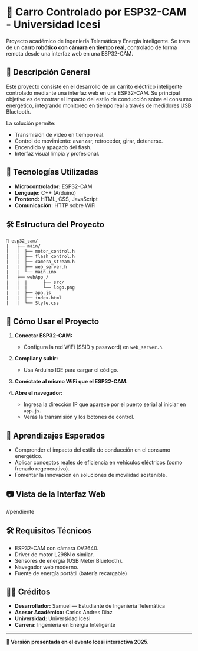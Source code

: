 
# 🤖 Carro Controlado por ESP32-CAM - Universidad Icesi

Proyecto académico de Ingeniería Telemática y Energía Inteligente. Se trata de un **carro robótico con cámara en tiempo real**, controlado de forma remota desde una interfaz web en una ESP32-CAM.

## 📸 Descripción General

Este proyecto consiste en el desarrollo de un carrito eléctrico inteligente controlado mediante una interfaz web en una ESP32-CAM. Su principal objetivo es demostrar el impacto del estilo de conducción sobre el consumo energético, integrando monitoreo en tiempo real a través de medidores USB Bluetooth.

La solución permite:

- Transmisión de video en tiempo real.
- Control de movimiento: avanzar, retroceder, girar, detenerse.
- Encendido y apagado del flash.
- Interfaz visual limpia y profesional.

## 🧠 Tecnologías Utilizadas

- **Microcontrolador:** ESP32-CAM
- **Lenguaje:** C++ (Arduino)
- **Frontend:** HTML, CSS, JavaScript 
- **Comunicación:** HTTP sobre WiFi


## 🛠️ Estructura del Proyecto

```
📁 esp32_cam/
|   ├── main/
|   |  ├── motor_control.h
|   |  ├── flash_control.h
|   |  ├── camera_stream.h
|   |  ├── web_server.h  
|   |  └── main.ino   
|   ├── webApp / 
|   |  |      ├── src/
|   |  |      └── logo.png
|   |  ├── app.js
|   |  ├── index.html
|   |  └── Style.css

```

## 🚀 Cómo Usar el Proyecto

1. **Conectar ESP32-CAM:**
   - Configura la red WiFi (SSID y password) en `web_server.h`.

2. **Compilar y subir:**
   - Usa Arduino IDE para cargar el código.

3. **Conéctate al mismo WiFi que el ESP32-CAM.**

4. **Abre el navegador:**
   - Ingresa la dirección IP que aparece por el puerto serial al iniciar en `app.js`.
   - Verás la transmisión y los botones de control.

## 🧠 Aprendizajes Esperados
   - Comprender el impacto del estilo de conducción en el consumo energético.
   - Aplicar conceptos reales de eficiencia en vehículos eléctricos (como frenado regenerativo).
   - Fomentar la innovación en soluciones de movilidad sostenible.

## 📷 Vista de la Interfaz Web

//pendiente

## 🛠️ Requisitos Técnicos
   - ESP32-CAM con cámara OV2640.
   - Driver de motor L298N o similar.
   - Sensores de energía (USB Meter Bluetooth).
   - Navegador web moderno.
   - Fuente de energía portátil (batería recargable)

## 👨‍🔬 Créditos

- **Desarrollador:** Samuel — Estudiante de Ingeniería Telemática
- **Asesor Académico:** Carlos Andres Diaz
- **Universidad:** Universidad Icesi
- **Carrera:** Ingeniería en Energía Inteligente

---

**🔧 Versión presentada en el evento Icesi interactiva 2025.**
